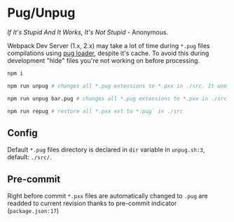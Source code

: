# Pug/Unpug

<i>If It's Stupid And It Works, It's Not Stupid</i> - Anonymous.

Webpack Dev Server (1.x, 2.x) may take a lot of time during `*.pug` files compilations using [pug loader](https://github.com/pugjs/pug-loader), despite it's cache. To avoid this during development "hide" files you're not working on before processing.

```bash
npm i
```

```bash
npm run unpug # changes all *.pug extensions to *.pxx in ./src. It won't affect any subfolders.
```

```bash
npm run unpug bar.pug # changes all *.pug extensions to *.pxx in ./src except ./src/bar.pug
```

```bash
npm run repug # restore all *.pxx ext to *.pug` in ./src
```

## Config

Default `*.pug` files directory is declared in `dir` variable in `unpug.sh:3`, default: `./src/`.

## Pre-commit

Right before commit `*.pxx` files are automatically changed to `.pug` are readded to current revision thanks to pre-commit indicator (`package.json:17`)
